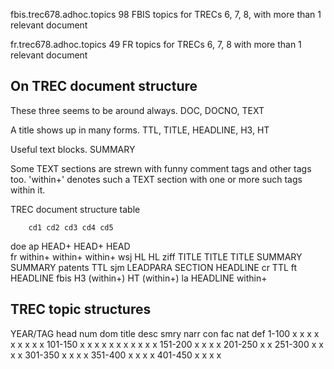 fbis.trec678.adhoc.topics
98 FBIS topics for TRECs 6, 7, 8, with more than 1 relevant document

fr.trec678.adhoc.topics
49 FR topics for TRECs 6, 7, 8 with more than 1 relevant document

On TREC document structure
----

These three seems to be around always.
DOC, DOCNO, TEXT

A title shows up in many forms.
TTL, TITLE, HEADLINE, H3, HT

Useful text blocks.
SUMMARY

Some TEXT sections are strewn with funny comment tags and other tags
too. 'within+' denotes such a TEXT section with one or more such tags
within it.

TREC document structure table

		cd1	cd2	cd3	cd4	cd5
doe
ap		HEAD+	HEAD+	HEAD	
fr		within+	within+		within+
wsj		HL	HL
ziff		TITLE	TITLE	TITLE
			SUMMARY	SUMMARY
patents				TTL
sjm				LEADPARA
				SECTION
				HEADLINE
cr					TTL
ft					HEADLINE
fbis						H3 (within+)
						HT (within+)
la						HEADLINE
						within+

TREC topic structures
----

YEAR/TAG head num dom title desc smry narr con fac nat def
  1-100  x    x   x   x     x         x    x   x       x
101-150  x    x   x   x     x    x    x    x   x   x   x
151-200       x       x     x         x
201-250       x             x
251-300       x       x     x         x
301-350       x       x     x         x
351-400       x       x     x         x
401-450       x       x     x         x

